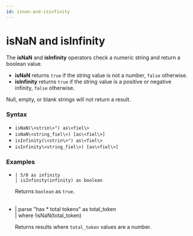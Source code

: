 ```yaml
---
id: isnan-and-isinfinity
---
```


# isNaN and isInfinity

The **isNaN** and **isInfinity** operators check a numeric string and
return a boolean value.

* **isNaN** returns `true` if the string value is not a
    number, `false` otherwise.
* **isInfinity** returns `true` if the string value is a positive or
    negative infinity, `false` otherwise.

Null, empty, or blank strings will not return a result.

### Syntax

* `isNaN(\<strin\>") as\<fiel\>`
* `isNaN\<string_fiel\>) [as\<fiel\>]`
* `isInfinity(\<strin\>") as\<fiel\>`
* `isInfinity\<string_fiel\>) [as\<fiel\>]`

### Examples

* `| 5/0 as infinity`  
    `| isInfinity(infinity) as boolean`  
      
    Returns `boolean` as `true`.  
     
* \| parse "has \* total tokens" as total_token  
    \| where !isNaN(total_token)  
      
    Returns results where `total_token` values are a number.

 
